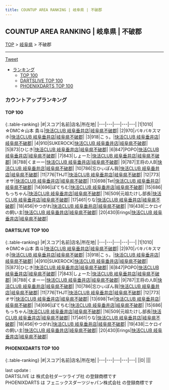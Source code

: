 ```yaml
---
title: COUNTUP AREA RANKING | 岐阜県 | 不破郡
---
```

## COUNTUP AREA RANKING | 岐阜県 | 不破郡

[TOP](/darts/rank/) > [岐阜県](/darts/rank/岐阜県/) > 不破郡

___

<a href="https://twitter.com/share?ref_src=twsrc%5Etfw" data-text="COUNTUP AREA RANKING | 岐阜県不破郡" class="twitter-share-button" data-hashtags="DARTSLIVE,PHOENIXDARTS,darts,ダーツ" data-show-count="false">Tweet</a>

* [ランキング](#カウントアップランキング)
    * [TOP 100](#top-100)
    * [DARTSLIVE TOP 100](#dartslive-top-100)
    * [PHOENIXDARTS TOP 100](#phoenixdarts-top-100)

### カウントアップランキング

#### TOP 100



{:.table-ranking}
|#|スコア|名前|店名|所在地|
|---|---|---|---|---|
|1|1010|<span class="rank-name-dl">☆DMC☆山本 貴斗</span>|<a href="https://search.dartslive.com/jp/shop/edca3410dee17d75a3f63593b5358cc4">快活CLUB 岐阜垂井店</a>|<a href="/darts/rank/岐阜県/不破郡">岐阜県不破郡</a>|
|2|970|<span class="rank-name-dl">バキバキスマホ</span>|<a href="https://search.dartslive.com/jp/shop/edca3410dee17d75a3f63593b5358cc4">快活CLUB 岐阜垂井店</a>|<a href="/darts/rank/岐阜県/不破郡">岐阜県不破郡</a>|
|3|918|<span class="rank-name-dl">こぅ。</span>|<a href="https://search.dartslive.com/jp/shop/edca3410dee17d75a3f63593b5358cc4">快活CLUB 岐阜垂井店</a>|<a href="/darts/rank/岐阜県/不破郡">岐阜県不破郡</a>|
|4|910|<span class="rank-name-dl">SUKEROCK</span>|<a href="https://search.dartslive.com/jp/shop/edca3410dee17d75a3f63593b5358cc4">快活CLUB 岐阜垂井店</a>|<a href="/darts/rank/岐阜県/不破郡">岐阜県不破郡</a>|
|5|873|<span class="rank-name-dl">ひじき</span>|<a href="https://search.dartslive.com/jp/shop/edca3410dee17d75a3f63593b5358cc4">快活CLUB 岐阜垂井店</a>|<a href="/darts/rank/岐阜県/不破郡">岐阜県不破郡</a>|
|6|847|<span class="rank-name-dl">POPO</span>|<a href="https://search.dartslive.com/jp/shop/edca3410dee17d75a3f63593b5358cc4">快活CLUB 岐阜垂井店</a>|<a href="/darts/rank/岐阜県/不破郡">岐阜県不破郡</a>|
|7|843|<span class="rank-name-dl">しょーた</span>|<a href="https://search.dartslive.com/jp/shop/edca3410dee17d75a3f63593b5358cc4">快活CLUB 岐阜垂井店</a>|<a href="/darts/rank/岐阜県/不破郡">岐阜県不破郡</a>|
|8|788|<span class="rank-name-dl">くまーー</span>|<a href="https://search.dartslive.com/jp/shop/edca3410dee17d75a3f63593b5358cc4">快活CLUB 岐阜垂井店</a>|<a href="/darts/rank/岐阜県/不破郡">岐阜県不破郡</a>|
|9|787|<span class="rank-name-dl">王将の人B</span>|<a href="https://search.dartslive.com/jp/shop/edca3410dee17d75a3f63593b5358cc4">快活CLUB 岐阜垂井店</a>|<a href="/darts/rank/岐阜県/不破郡">岐阜県不破郡</a>|
|10|786|<span class="rank-name-dl">忘ひぃぽん我</span>|<a href="https://search.dartslive.com/jp/shop/edca3410dee17d75a3f63593b5358cc4">快活CLUB 岐阜垂井店</a>|<a href="/darts/rank/岐阜県/不破郡">岐阜県不破郡</a>|
|11|776|<span class="rank-name-dl">THJT</span>|<a href="https://search.dartslive.com/jp/shop/edca3410dee17d75a3f63593b5358cc4">快活CLUB 岐阜垂井店</a>|<a href="/darts/rank/岐阜県/不破郡">岐阜県不破郡</a>|
|12|773|<span class="rank-name-dl">オサ</span>|<a href="https://search.dartslive.com/jp/shop/edca3410dee17d75a3f63593b5358cc4">快活CLUB 岐阜垂井店</a>|<a href="/darts/rank/岐阜県/不破郡">岐阜県不破郡</a>|
|13|698|<span class="rank-name-dl">Tet</span>|<a href="https://search.dartslive.com/jp/shop/edca3410dee17d75a3f63593b5358cc4">快活CLUB 岐阜垂井店</a>|<a href="/darts/rank/岐阜県/不破郡">岐阜県不破郡</a>|
|14|696|<span class="rank-name-dl">ぽてちむ</span>|<a href="https://search.dartslive.com/jp/shop/edca3410dee17d75a3f63593b5358cc4">快活CLUB 岐阜垂井店</a>|<a href="/darts/rank/岐阜県/不破郡">岐阜県不破郡</a>|
|15|686|<span class="rank-name-dl">もっちゃん</span>|<a href="https://search.dartslive.com/jp/shop/edca3410dee17d75a3f63593b5358cc4">快活CLUB 岐阜垂井店</a>|<a href="/darts/rank/岐阜県/不破郡">岐阜県不破郡</a>|
|16|509|<span class="rank-name-dl">元祖たけし部長</span>|<a href="https://search.dartslive.com/jp/shop/edca3410dee17d75a3f63593b5358cc4">快活CLUB 岐阜垂井店</a>|<a href="/darts/rank/岐阜県/不破郡">岐阜県不破郡</a>|
|17|461|<span class="rank-name-dl">りな</span>|<a href="https://search.dartslive.com/jp/shop/edca3410dee17d75a3f63593b5358cc4">快活CLUB 岐阜垂井店</a>|<a href="/darts/rank/岐阜県/不破郡">岐阜県不破郡</a>|
|18|456|<span class="rank-name-dl">やつがれ</span>|<a href="https://search.dartslive.com/jp/shop/edca3410dee17d75a3f63593b5358cc4">快活CLUB 岐阜垂井店</a>|<a href="/darts/rank/岐阜県/不破郡">岐阜県不破郡</a>|
|19|438|<span class="rank-name-dl">ニケロイの飼い主</span>|<a href="https://search.dartslive.com/jp/shop/edca3410dee17d75a3f63593b5358cc4">快活CLUB 岐阜垂井店</a>|<a href="/darts/rank/岐阜県/不破郡">岐阜県不破郡</a>|
|20|430|<span class="rank-name-dl">Erings</span>|<a href="https://search.dartslive.com/jp/shop/edca3410dee17d75a3f63593b5358cc4">快活CLUB 岐阜垂井店</a>|<a href="/darts/rank/岐阜県/不破郡">岐阜県不破郡</a>|


#### DARTSLIVE TOP 100



{:.table-ranking}
|#|スコア|名前|店名|所在地|
|---|---|---|---|---|
|1|1010|<span class="rank-name-dl">☆DMC☆山本 貴斗</span>|<a href="https://search.dartslive.com/jp/shop/edca3410dee17d75a3f63593b5358cc4">快活CLUB 岐阜垂井店</a>|<a href="/darts/rank/岐阜県/不破郡">岐阜県不破郡</a>|
|2|970|<span class="rank-name-dl">バキバキスマホ</span>|<a href="https://search.dartslive.com/jp/shop/edca3410dee17d75a3f63593b5358cc4">快活CLUB 岐阜垂井店</a>|<a href="/darts/rank/岐阜県/不破郡">岐阜県不破郡</a>|
|3|918|<span class="rank-name-dl">こぅ。</span>|<a href="https://search.dartslive.com/jp/shop/edca3410dee17d75a3f63593b5358cc4">快活CLUB 岐阜垂井店</a>|<a href="/darts/rank/岐阜県/不破郡">岐阜県不破郡</a>|
|4|910|<span class="rank-name-dl">SUKEROCK</span>|<a href="https://search.dartslive.com/jp/shop/edca3410dee17d75a3f63593b5358cc4">快活CLUB 岐阜垂井店</a>|<a href="/darts/rank/岐阜県/不破郡">岐阜県不破郡</a>|
|5|873|<span class="rank-name-dl">ひじき</span>|<a href="https://search.dartslive.com/jp/shop/edca3410dee17d75a3f63593b5358cc4">快活CLUB 岐阜垂井店</a>|<a href="/darts/rank/岐阜県/不破郡">岐阜県不破郡</a>|
|6|847|<span class="rank-name-dl">POPO</span>|<a href="https://search.dartslive.com/jp/shop/edca3410dee17d75a3f63593b5358cc4">快活CLUB 岐阜垂井店</a>|<a href="/darts/rank/岐阜県/不破郡">岐阜県不破郡</a>|
|7|843|<span class="rank-name-dl">しょーた</span>|<a href="https://search.dartslive.com/jp/shop/edca3410dee17d75a3f63593b5358cc4">快活CLUB 岐阜垂井店</a>|<a href="/darts/rank/岐阜県/不破郡">岐阜県不破郡</a>|
|8|788|<span class="rank-name-dl">くまーー</span>|<a href="https://search.dartslive.com/jp/shop/edca3410dee17d75a3f63593b5358cc4">快活CLUB 岐阜垂井店</a>|<a href="/darts/rank/岐阜県/不破郡">岐阜県不破郡</a>|
|9|787|<span class="rank-name-dl">王将の人B</span>|<a href="https://search.dartslive.com/jp/shop/edca3410dee17d75a3f63593b5358cc4">快活CLUB 岐阜垂井店</a>|<a href="/darts/rank/岐阜県/不破郡">岐阜県不破郡</a>|
|10|786|<span class="rank-name-dl">忘ひぃぽん我</span>|<a href="https://search.dartslive.com/jp/shop/edca3410dee17d75a3f63593b5358cc4">快活CLUB 岐阜垂井店</a>|<a href="/darts/rank/岐阜県/不破郡">岐阜県不破郡</a>|
|11|776|<span class="rank-name-dl">THJT</span>|<a href="https://search.dartslive.com/jp/shop/edca3410dee17d75a3f63593b5358cc4">快活CLUB 岐阜垂井店</a>|<a href="/darts/rank/岐阜県/不破郡">岐阜県不破郡</a>|
|12|773|<span class="rank-name-dl">オサ</span>|<a href="https://search.dartslive.com/jp/shop/edca3410dee17d75a3f63593b5358cc4">快活CLUB 岐阜垂井店</a>|<a href="/darts/rank/岐阜県/不破郡">岐阜県不破郡</a>|
|13|698|<span class="rank-name-dl">Tet</span>|<a href="https://search.dartslive.com/jp/shop/edca3410dee17d75a3f63593b5358cc4">快活CLUB 岐阜垂井店</a>|<a href="/darts/rank/岐阜県/不破郡">岐阜県不破郡</a>|
|14|696|<span class="rank-name-dl">ぽてちむ</span>|<a href="https://search.dartslive.com/jp/shop/edca3410dee17d75a3f63593b5358cc4">快活CLUB 岐阜垂井店</a>|<a href="/darts/rank/岐阜県/不破郡">岐阜県不破郡</a>|
|15|686|<span class="rank-name-dl">もっちゃん</span>|<a href="https://search.dartslive.com/jp/shop/edca3410dee17d75a3f63593b5358cc4">快活CLUB 岐阜垂井店</a>|<a href="/darts/rank/岐阜県/不破郡">岐阜県不破郡</a>|
|16|509|<span class="rank-name-dl">元祖たけし部長</span>|<a href="https://search.dartslive.com/jp/shop/edca3410dee17d75a3f63593b5358cc4">快活CLUB 岐阜垂井店</a>|<a href="/darts/rank/岐阜県/不破郡">岐阜県不破郡</a>|
|17|461|<span class="rank-name-dl">りな</span>|<a href="https://search.dartslive.com/jp/shop/edca3410dee17d75a3f63593b5358cc4">快活CLUB 岐阜垂井店</a>|<a href="/darts/rank/岐阜県/不破郡">岐阜県不破郡</a>|
|18|456|<span class="rank-name-dl">やつがれ</span>|<a href="https://search.dartslive.com/jp/shop/edca3410dee17d75a3f63593b5358cc4">快活CLUB 岐阜垂井店</a>|<a href="/darts/rank/岐阜県/不破郡">岐阜県不破郡</a>|
|19|438|<span class="rank-name-dl">ニケロイの飼い主</span>|<a href="https://search.dartslive.com/jp/shop/edca3410dee17d75a3f63593b5358cc4">快活CLUB 岐阜垂井店</a>|<a href="/darts/rank/岐阜県/不破郡">岐阜県不破郡</a>|
|20|430|<span class="rank-name-dl">Erings</span>|<a href="https://search.dartslive.com/jp/shop/edca3410dee17d75a3f63593b5358cc4">快活CLUB 岐阜垂井店</a>|<a href="/darts/rank/岐阜県/不破郡">岐阜県不破郡</a>|


#### PHOENIXDARTS TOP 100



{:.table-ranking}
|#|スコア|名前|店名|所在地|
|---|---|---|---|---|
||0|<span class="rank-name-dl"> </span>|<a href=""></a>|<a href="/darts/rank//"></a>|


<div class="footer border-top border-gray-light mt-5 pt-3 text-right text-gray">
    last update : <span style="font-weight: italic" id="foot_last_modified"></span><br />
    DARTSLIVE は 株式会社ダーツライブ社 の登録商標です<br />
    PHOENIXDARTS は フェニックスダーツジャパン株式会社 の登録商標です<br />
</div>

<script src="https://cdnjs.cloudflare.com/ajax/libs/jquery.tablesorter/2.31.3/js/jquery.tablesorter.min.js" integrity="sha512-qzgd5cYSZcosqpzpn7zF2ZId8f/8CHmFKZ8j7mU4OUXTNRd5g+ZHBPsgKEwoqxCtdQvExE5LprwwPAgoicguNg==" crossorigin="anonymous" referrerpolicy="no-referrer"></script>
<link rel="stylesheet" href="https://cdnjs.cloudflare.com/ajax/libs/jquery.tablesorter/2.31.3/css/theme.default.min.css" integrity="sha512-wghhOJkjQX0Lh3NSWvNKeZ0ZpNn+SPVXX1Qyc9OCaogADktxrBiBdKGDoqVUOyhStvMBmJQ8ZdMHiR3wuEq8+w==" crossorigin="anonymous" referrerpolicy="no-referrer" />
<script>
$(function() {
    $(".table-ranking").tablesorter({sortList:[[0, 0]]});
    $("#foot_last_modified").text(formatDate(new Date(document.lastModified), 'yyyy-MM-dd HH:mm:ss'));
});
</script>

<script async src="https://platform.twitter.com/widgets.js" charset="utf-8"></script>